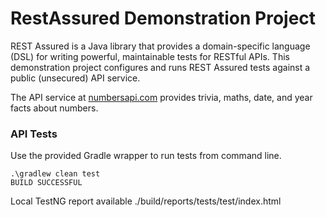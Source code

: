 # RestAssured Demonstration Project
 
REST Assured is a Java library that provides a domain-specific language (DSL) for writing powerful, maintainable tests for RESTful APIs. This demonstration project configures and runs REST Assured tests against a public (unsecured) API service.

The API service at [numbersapi.com](http://numbersapi.com) provides trivia, maths, date, and year facts about numbers.


### API Tests
Use the provided Gradle wrapper to run tests from command line.

```
.\gradlew clean test
BUILD SUCCESSFUL
```

Local TestNG report available ./build/reports/tests/test/index.html
